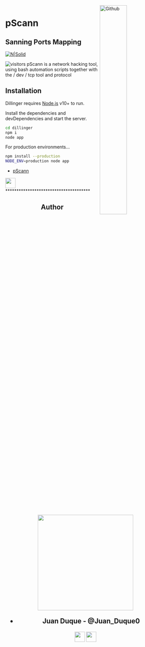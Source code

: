 <img width="41%" align="right" alt="Github" src="https://github.com/dkb4rb/pScann/assets/image.png" />

# pScann
## Sanning Ports Mapping

[![N|Solid](https://cldup.com/dTxpPi9lDf.thumb.png)](https://nodesource.com/products/nsolid)

![visitors](https://visitor-badge.glitch.me/badge?page_id=dkb4rb.dkb4rb)
pScann is a network hacking tool, using bash automation scripts together with the / dev / tcp tool and protocol

## Installation

Dillinger requires [Node.js](https://nodejs.org/) v10+ to run.

Install the dependencies and devDependencies and start the server.

```sh
cd dillinger
npm i
node app
```

For production environments...

```sh
npm install --production
NODE_ENV=production node app
```
* [pScann](pScann)

<img width ='32px' src ='https://raw.githubusercontent.com/rahulbanerjee26/githubAboutMeGenerator/main/icons/linux.svg'> 
 **************************************
<h2 align = 'center'>Author</h2>
<h2 align = 'center' ><img src='https://raw.githubusercontent.com/ShahriarShafin/ShahriarShafin/main/Assets/handshake.gif' width="300px"> 

* **Juan Duque** - @Juan_Duque0 

<a href = 'https://www.twitter.com/@juan_duque0'> <img width = '32px' align= 'center' src="https://raw.githubusercontent.com/rahulbanerjee26/githubAboutMeGenerator/main/icons/twitter.svg"/></a> 
<a href = 'https://www.github.com/dkb4rb'> <img width = '32px' align= 'center' src="https://raw.githubusercontent.com/rahulbanerjee26/githubAboutMeGenerator/main/icons/github.svg"/></a> 
